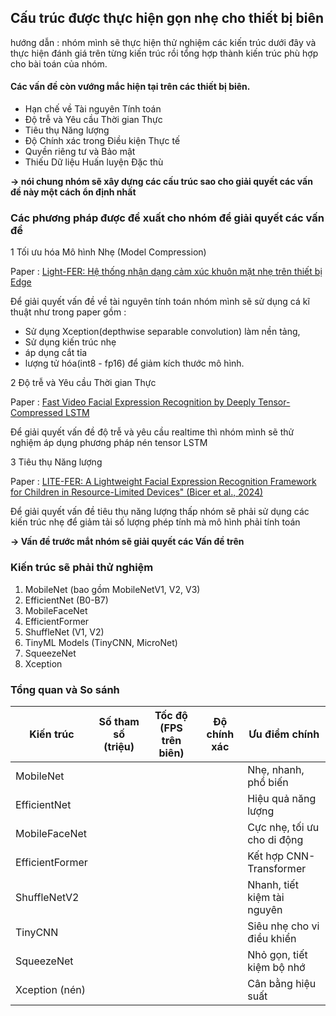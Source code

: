 ## Cấu trúc được thực hiện gọn nhẹ cho thiết bị biên 

hướng dẫn : nhóm mình sẽ thực hiện thử nghiệm các kiến trúc dưới đây và thực hiện đánh giá trên từng kiến trúc rồi tổng hợp thành kiến trúc phù hợp cho bài toán của nhóm.


#### Các vấn đề còn vướng mắc hiện tại trên các thiết bị biên.
* Hạn chế về Tài nguyên Tính toán
* Độ trễ và Yêu cầu Thời gian Thực
* Tiêu thụ Năng lượng
* Độ Chính xác trong Điều kiện Thực tế
* Quyền riêng tư và Bảo mật
* Thiếu Dữ liệu Huấn luyện Đặc thù

**-> nói chung nhóm sẽ xây dựng các cấu trúc sao cho giải quyết các vấn đề này một cách ổn định nhất**
### Các phương pháp được đề xuất cho nhóm để giải quyết các vấn đề
1 Tối ưu hóa Mô hình Nhẹ (Model Compression)

Paper : [Light-FER: Hệ thống nhận dạng cảm xúc khuôn mặt nhẹ trên thiết bị Edge](https://www.mdpi.com/1424-8220/22/23/9524)

Để giải quyết vấn đề về tài nguyên tính toán nhóm mình sẽ sử dụng cá kĩ thuật như trong paper
gồm :
+ Sử dụng Xception(depthwise separable convolution) làm nền tảng, 
+ Sử dụng kiến trúc nhẹ
+ áp dụng cắt tỉa 
+ lượng tử hóa(int8 - fp16) để giảm kích thước mô hình.

2 Độ trễ và Yêu cầu Thời gian Thực

Paper : [Fast Video Facial Expression Recognition by Deeply Tensor-Compressed LSTM](https://arxiv.org/html/2501.06663v1#bib.bib44)

Để giải quyết vấn đề độ trễ và yêu cầu realtime thì nhóm mình sẽ thử nghiệm áp dụng phương pháp nén tensor LSTM


3 Tiêu thụ Năng lượng

Paper : [LITE-FER: A Lightweight Facial Expression Recognition Framework for Children in Resource-Limited Devices" (Bicer et al., 2024)](https://brosdocs.net/fg2024/W023.pdf)

Để giải quyết vấn đề tiêu thụ năng lượng thấp nhóm sẽ phải sử dụng các kiến trúc 
nhẹ để giảm tải số lượng phép tính mà mô hình phải tính toán 



**-> Vấn đề trước mắt nhóm sẽ giải quyết các Vấn đề trên**

### Kiến trúc sẽ phải thử nghiệm 

1. MobileNet (bao gồm MobileNetV1, V2, V3)
2. EfficientNet (B0-B7)
3. MobileFaceNet
4. EfficientFormer
5. ShuffleNet (V1, V2)
6. TinyML Models (TinyCNN, MicroNet)
7. SqueezeNet
8. Xception

### Tổng quan và So sánh
| **Kiến trúc**  | **Số tham số (triệu)** | **Tốc độ (FPS trên biên)** | **Độ chính xác** | **Ưu điểm chính**             |
|----------------|--|--|------------------|--------------------------------|
| MobileNet      |  |  |          | Nhẹ, nhanh, phổ biến          |
| EfficientNet   |  |  |              | Hiệu quả năng lượng          |
| MobileFaceNet  |  |  |      | Cực nhẹ, tối ưu cho di động   |
| EfficientFormer |  |  |           | Kết hợp CNN-Transformer       |
| ShuffleNetV2   |  |  |           | Nhanh, tiết kiệm tài nguyên   |
| TinyCNN        |  |  |            | Siêu nhẹ cho vi điều khiển    |
| SqueezeNet     |  |  |           | Nhỏ gọn, tiết kiệm bộ nhớ     |
| Xception (nén) |  |  |          | Cân bằng hiệu suất            |





